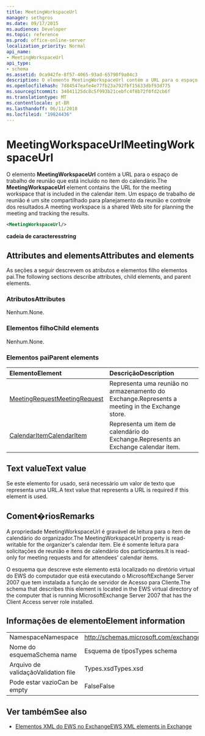 ```yaml
---
title: MeetingWorkspaceUrl
manager: sethgros
ms.date: 09/17/2015
ms.audience: Developer
ms.topic: reference
ms.prod: office-online-server
localization_priority: Normal
api_name:
- MeetingWorkspaceUrl
api_type:
- schema
ms.assetid: 0ca942fe-8f57-4065-93ad-65790f9a04c3
description: O elemento MeetingWorkspaceUrl contém a URL para o espaço de trabalho de reunião que está incluído no item do calendário. Um espaço de trabalho de reunião é um site compartilhado para planejamento da reunião e controle dos resultados.
ms.openlocfilehash: 7d84547eafe4e77fb23a792fbf15633dbf93d775
ms.sourcegitcommit: 34041125dc8c5f993b21cebfc4f8b72f0fd2cb6f
ms.translationtype: MT
ms.contentlocale: pt-BR
ms.lasthandoff: 06/11/2018
ms.locfileid: "19824436"
---
```

# <a name="meetingworkspaceurl"></a><span data-ttu-id="d0fd6-104">MeetingWorkspaceUrl</span><span class="sxs-lookup"><span data-stu-id="d0fd6-104">MeetingWorkspaceUrl</span></span>

<span data-ttu-id="d0fd6-105">O elemento **MeetingWorkspaceUrl** contém a URL para o espaço de trabalho de reunião que está incluído no item do calendário.</span><span class="sxs-lookup"><span data-stu-id="d0fd6-105">The **MeetingWorkspaceUrl** element contains the URL for the meeting workspace that is included in the calendar item.</span></span> <span data-ttu-id="d0fd6-106">Um espaço de trabalho de reunião é um site compartilhado para planejamento da reunião e controle dos resultados.</span><span class="sxs-lookup"><span data-stu-id="d0fd6-106">A meeting workspace is a shared Web site for planning the meeting and tracking the results.</span></span> 
  
```xml
<MeetingWorkspaceUrl/>
```

 <span data-ttu-id="d0fd6-107">**cadeia de caracteres**</span><span class="sxs-lookup"><span data-stu-id="d0fd6-107">**string**</span></span>
## <a name="attributes-and-elements"></a><span data-ttu-id="d0fd6-108">Attributes and elements</span><span class="sxs-lookup"><span data-stu-id="d0fd6-108">Attributes and elements</span></span>

<span data-ttu-id="d0fd6-109">As seções a seguir descrevem os atributos e elementos filho elementos pai.</span><span class="sxs-lookup"><span data-stu-id="d0fd6-109">The following sections describe attributes, child elements, and parent elements.</span></span>
  
### <a name="attributes"></a><span data-ttu-id="d0fd6-110">Atributos</span><span class="sxs-lookup"><span data-stu-id="d0fd6-110">Attributes</span></span>

<span data-ttu-id="d0fd6-111">Nenhum.</span><span class="sxs-lookup"><span data-stu-id="d0fd6-111">None.</span></span>
  
### <a name="child-elements"></a><span data-ttu-id="d0fd6-112">Elementos filho</span><span class="sxs-lookup"><span data-stu-id="d0fd6-112">Child elements</span></span>

<span data-ttu-id="d0fd6-113">Nenhum.</span><span class="sxs-lookup"><span data-stu-id="d0fd6-113">None.</span></span>
  
### <a name="parent-elements"></a><span data-ttu-id="d0fd6-114">Elementos pai</span><span class="sxs-lookup"><span data-stu-id="d0fd6-114">Parent elements</span></span>

|<span data-ttu-id="d0fd6-115">**Elemento**</span><span class="sxs-lookup"><span data-stu-id="d0fd6-115">**Element**</span></span>|<span data-ttu-id="d0fd6-116">**Descrição**</span><span class="sxs-lookup"><span data-stu-id="d0fd6-116">**Description**</span></span>|
|:-----|:-----|
|[<span data-ttu-id="d0fd6-117">MeetingRequest</span><span class="sxs-lookup"><span data-stu-id="d0fd6-117">MeetingRequest</span></span>](meetingrequest.md) <br/> |<span data-ttu-id="d0fd6-118">Representa uma reunião no armazenamento do Exchange.</span><span class="sxs-lookup"><span data-stu-id="d0fd6-118">Represents a meeting in the Exchange store.</span></span>  <br/> |
|[<span data-ttu-id="d0fd6-119">CalendarItem</span><span class="sxs-lookup"><span data-stu-id="d0fd6-119">CalendarItem</span></span>](calendaritem.md) <br/> |<span data-ttu-id="d0fd6-120">Representa um item de calendário do Exchange.</span><span class="sxs-lookup"><span data-stu-id="d0fd6-120">Represents an Exchange calendar item.</span></span>  <br/> |
   
## <a name="text-value"></a><span data-ttu-id="d0fd6-121">Text value</span><span class="sxs-lookup"><span data-stu-id="d0fd6-121">Text value</span></span>

<span data-ttu-id="d0fd6-122">Se este elemento for usado, será necessário um valor de texto que representa uma URL.</span><span class="sxs-lookup"><span data-stu-id="d0fd6-122">A text value that represents a URL is required if this element is used.</span></span>
  
## <a name="remarks"></a><span data-ttu-id="d0fd6-123">Coment�rios</span><span class="sxs-lookup"><span data-stu-id="d0fd6-123">Remarks</span></span>

<span data-ttu-id="d0fd6-124">A propriedade MeetingWorkspaceUrl é gravável de leitura para o item de calendário do organizador.</span><span class="sxs-lookup"><span data-stu-id="d0fd6-124">The MeetingWorkspaceUrl property is read-writable for the organizer's calendar item.</span></span> <span data-ttu-id="d0fd6-125">Ele é somente leitura para solicitações de reunião e itens de calendário dos participantes.</span><span class="sxs-lookup"><span data-stu-id="d0fd6-125">It is read-only for meeting requests and for attendees' calendar items.</span></span>
  
<span data-ttu-id="d0fd6-126">O esquema que descreve este elemento está localizado no diretório virtual do EWS do computador que está executando o MicrosoftExchange Server 2007 que tem instalada a função de servidor de Acesso para Cliente.</span><span class="sxs-lookup"><span data-stu-id="d0fd6-126">The schema that describes this element is located in the EWS virtual directory of the computer that is running MicrosoftExchange Server 2007 that has the Client Access server role installed.</span></span>
  
## <a name="element-information"></a><span data-ttu-id="d0fd6-127">Informações de elemento</span><span class="sxs-lookup"><span data-stu-id="d0fd6-127">Element information</span></span>

|||
|:-----|:-----|
|<span data-ttu-id="d0fd6-128">Namespace</span><span class="sxs-lookup"><span data-stu-id="d0fd6-128">Namespace</span></span>  <br/> |http://schemas.microsoft.com/exchange/services/2006/types  <br/> |
|<span data-ttu-id="d0fd6-129">Nome do esquema</span><span class="sxs-lookup"><span data-stu-id="d0fd6-129">Schema name</span></span>  <br/> |<span data-ttu-id="d0fd6-130">Esquema de tipos</span><span class="sxs-lookup"><span data-stu-id="d0fd6-130">Types schema</span></span>  <br/> |
|<span data-ttu-id="d0fd6-131">Arquivo de validação</span><span class="sxs-lookup"><span data-stu-id="d0fd6-131">Validation file</span></span>  <br/> |<span data-ttu-id="d0fd6-132">Types.xsd</span><span class="sxs-lookup"><span data-stu-id="d0fd6-132">Types.xsd</span></span>  <br/> |
|<span data-ttu-id="d0fd6-133">Pode estar vazio</span><span class="sxs-lookup"><span data-stu-id="d0fd6-133">Can be empty</span></span>  <br/> |<span data-ttu-id="d0fd6-134">False</span><span class="sxs-lookup"><span data-stu-id="d0fd6-134">False</span></span>  <br/> |
   
## <a name="see-also"></a><span data-ttu-id="d0fd6-135">Ver também</span><span class="sxs-lookup"><span data-stu-id="d0fd6-135">See also</span></span>



- [<span data-ttu-id="d0fd6-136">Elementos XML do EWS no Exchange</span><span class="sxs-lookup"><span data-stu-id="d0fd6-136">EWS XML elements in Exchange</span></span>](ews-xml-elements-in-exchange.md)

